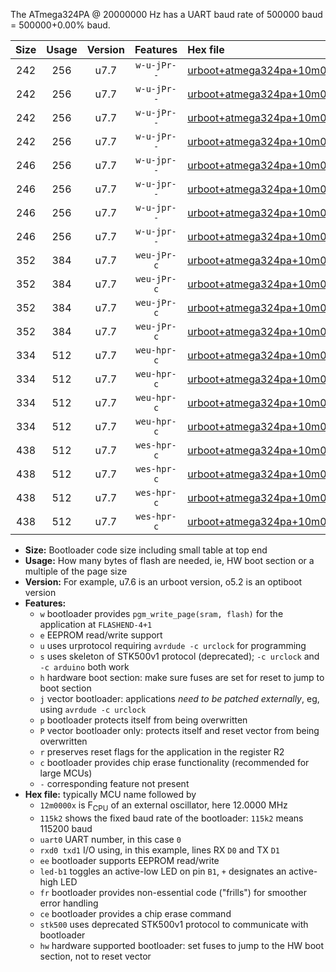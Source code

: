The ATmega324PA @ 20000000 Hz has a UART baud rate of 500000 baud = 500000+0.00% baud.

|Size|Usage|Version|Features|Hex file|
|:-:|:-:|:-:|:-:|:--|
|242|256|u7.7|`w-u-jPr--`|[urboot+atmega324pa+10m0000x++250k0_uart0_rxd0_txd1_led+b0.hex](https://raw.githubusercontent.com/stefanrueger/urboot.hex/main/cores/mightycore/atmega324pa/external_oscillator/fcpu+10m0000_Hz/br++250k0_bps/urboot+atmega324pa+10m0000x++250k0_uart0_rxd0_txd1_led+b0.hex)|
|242|256|u7.7|`w-u-jPr--`|[urboot+atmega324pa+10m0000x++250k0_uart0_rxd0_txd1_led+b7.hex](https://raw.githubusercontent.com/stefanrueger/urboot.hex/main/cores/mightycore/atmega324pa/external_oscillator/fcpu+10m0000_Hz/br++250k0_bps/urboot+atmega324pa+10m0000x++250k0_uart0_rxd0_txd1_led+b7.hex)|
|242|256|u7.7|`w-u-jPr--`|[urboot+atmega324pa+10m0000x++250k0_uart1_rxd2_txd3_led+b0.hex](https://raw.githubusercontent.com/stefanrueger/urboot.hex/main/cores/mightycore/atmega324pa/external_oscillator/fcpu+10m0000_Hz/br++250k0_bps/urboot+atmega324pa+10m0000x++250k0_uart1_rxd2_txd3_led+b0.hex)|
|242|256|u7.7|`w-u-jPr--`|[urboot+atmega324pa+10m0000x++250k0_uart1_rxd2_txd3_led+b7.hex](https://raw.githubusercontent.com/stefanrueger/urboot.hex/main/cores/mightycore/atmega324pa/external_oscillator/fcpu+10m0000_Hz/br++250k0_bps/urboot+atmega324pa+10m0000x++250k0_uart1_rxd2_txd3_led+b7.hex)|
|246|256|u7.7|`w-u-jpr--`|[urboot+atmega324pa+10m0000x++250k0_uart0_rxd0_txd1_led+b0_fr.hex](https://raw.githubusercontent.com/stefanrueger/urboot.hex/main/cores/mightycore/atmega324pa/external_oscillator/fcpu+10m0000_Hz/br++250k0_bps/urboot+atmega324pa+10m0000x++250k0_uart0_rxd0_txd1_led+b0_fr.hex)|
|246|256|u7.7|`w-u-jpr--`|[urboot+atmega324pa+10m0000x++250k0_uart0_rxd0_txd1_led+b7_fr.hex](https://raw.githubusercontent.com/stefanrueger/urboot.hex/main/cores/mightycore/atmega324pa/external_oscillator/fcpu+10m0000_Hz/br++250k0_bps/urboot+atmega324pa+10m0000x++250k0_uart0_rxd0_txd1_led+b7_fr.hex)|
|246|256|u7.7|`w-u-jpr--`|[urboot+atmega324pa+10m0000x++250k0_uart1_rxd2_txd3_led+b0_fr.hex](https://raw.githubusercontent.com/stefanrueger/urboot.hex/main/cores/mightycore/atmega324pa/external_oscillator/fcpu+10m0000_Hz/br++250k0_bps/urboot+atmega324pa+10m0000x++250k0_uart1_rxd2_txd3_led+b0_fr.hex)|
|246|256|u7.7|`w-u-jpr--`|[urboot+atmega324pa+10m0000x++250k0_uart1_rxd2_txd3_led+b7_fr.hex](https://raw.githubusercontent.com/stefanrueger/urboot.hex/main/cores/mightycore/atmega324pa/external_oscillator/fcpu+10m0000_Hz/br++250k0_bps/urboot+atmega324pa+10m0000x++250k0_uart1_rxd2_txd3_led+b7_fr.hex)|
|352|384|u7.7|`weu-jPr-c`|[urboot+atmega324pa+10m0000x++250k0_uart0_rxd0_txd1_ee_led+b0_fr_ce.hex](https://raw.githubusercontent.com/stefanrueger/urboot.hex/main/cores/mightycore/atmega324pa/external_oscillator/fcpu+10m0000_Hz/br++250k0_bps/urboot+atmega324pa+10m0000x++250k0_uart0_rxd0_txd1_ee_led+b0_fr_ce.hex)|
|352|384|u7.7|`weu-jPr-c`|[urboot+atmega324pa+10m0000x++250k0_uart0_rxd0_txd1_ee_led+b7_fr_ce.hex](https://raw.githubusercontent.com/stefanrueger/urboot.hex/main/cores/mightycore/atmega324pa/external_oscillator/fcpu+10m0000_Hz/br++250k0_bps/urboot+atmega324pa+10m0000x++250k0_uart0_rxd0_txd1_ee_led+b7_fr_ce.hex)|
|352|384|u7.7|`weu-jPr-c`|[urboot+atmega324pa+10m0000x++250k0_uart1_rxd2_txd3_ee_led+b0_fr_ce.hex](https://raw.githubusercontent.com/stefanrueger/urboot.hex/main/cores/mightycore/atmega324pa/external_oscillator/fcpu+10m0000_Hz/br++250k0_bps/urboot+atmega324pa+10m0000x++250k0_uart1_rxd2_txd3_ee_led+b0_fr_ce.hex)|
|352|384|u7.7|`weu-jPr-c`|[urboot+atmega324pa+10m0000x++250k0_uart1_rxd2_txd3_ee_led+b7_fr_ce.hex](https://raw.githubusercontent.com/stefanrueger/urboot.hex/main/cores/mightycore/atmega324pa/external_oscillator/fcpu+10m0000_Hz/br++250k0_bps/urboot+atmega324pa+10m0000x++250k0_uart1_rxd2_txd3_ee_led+b7_fr_ce.hex)|
|334|512|u7.7|`weu-hpr-c`|[urboot+atmega324pa+10m0000x++250k0_uart0_rxd0_txd1_ee_led+b0_fr_ce_hw.hex](https://raw.githubusercontent.com/stefanrueger/urboot.hex/main/cores/mightycore/atmega324pa/external_oscillator/fcpu+10m0000_Hz/br++250k0_bps/urboot+atmega324pa+10m0000x++250k0_uart0_rxd0_txd1_ee_led+b0_fr_ce_hw.hex)|
|334|512|u7.7|`weu-hpr-c`|[urboot+atmega324pa+10m0000x++250k0_uart0_rxd0_txd1_ee_led+b7_fr_ce_hw.hex](https://raw.githubusercontent.com/stefanrueger/urboot.hex/main/cores/mightycore/atmega324pa/external_oscillator/fcpu+10m0000_Hz/br++250k0_bps/urboot+atmega324pa+10m0000x++250k0_uart0_rxd0_txd1_ee_led+b7_fr_ce_hw.hex)|
|334|512|u7.7|`weu-hpr-c`|[urboot+atmega324pa+10m0000x++250k0_uart1_rxd2_txd3_ee_led+b0_fr_ce_hw.hex](https://raw.githubusercontent.com/stefanrueger/urboot.hex/main/cores/mightycore/atmega324pa/external_oscillator/fcpu+10m0000_Hz/br++250k0_bps/urboot+atmega324pa+10m0000x++250k0_uart1_rxd2_txd3_ee_led+b0_fr_ce_hw.hex)|
|334|512|u7.7|`weu-hpr-c`|[urboot+atmega324pa+10m0000x++250k0_uart1_rxd2_txd3_ee_led+b7_fr_ce_hw.hex](https://raw.githubusercontent.com/stefanrueger/urboot.hex/main/cores/mightycore/atmega324pa/external_oscillator/fcpu+10m0000_Hz/br++250k0_bps/urboot+atmega324pa+10m0000x++250k0_uart1_rxd2_txd3_ee_led+b7_fr_ce_hw.hex)|
|438|512|u7.7|`wes-hpr-c`|[urboot+atmega324pa+10m0000x++250k0_uart0_rxd0_txd1_ee_led+b0_fr_ce_stk500_hw.hex](https://raw.githubusercontent.com/stefanrueger/urboot.hex/main/cores/mightycore/atmega324pa/external_oscillator/fcpu+10m0000_Hz/br++250k0_bps/urboot+atmega324pa+10m0000x++250k0_uart0_rxd0_txd1_ee_led+b0_fr_ce_stk500_hw.hex)|
|438|512|u7.7|`wes-hpr-c`|[urboot+atmega324pa+10m0000x++250k0_uart0_rxd0_txd1_ee_led+b7_fr_ce_stk500_hw.hex](https://raw.githubusercontent.com/stefanrueger/urboot.hex/main/cores/mightycore/atmega324pa/external_oscillator/fcpu+10m0000_Hz/br++250k0_bps/urboot+atmega324pa+10m0000x++250k0_uart0_rxd0_txd1_ee_led+b7_fr_ce_stk500_hw.hex)|
|438|512|u7.7|`wes-hpr-c`|[urboot+atmega324pa+10m0000x++250k0_uart1_rxd2_txd3_ee_led+b0_fr_ce_stk500_hw.hex](https://raw.githubusercontent.com/stefanrueger/urboot.hex/main/cores/mightycore/atmega324pa/external_oscillator/fcpu+10m0000_Hz/br++250k0_bps/urboot+atmega324pa+10m0000x++250k0_uart1_rxd2_txd3_ee_led+b0_fr_ce_stk500_hw.hex)|
|438|512|u7.7|`wes-hpr-c`|[urboot+atmega324pa+10m0000x++250k0_uart1_rxd2_txd3_ee_led+b7_fr_ce_stk500_hw.hex](https://raw.githubusercontent.com/stefanrueger/urboot.hex/main/cores/mightycore/atmega324pa/external_oscillator/fcpu+10m0000_Hz/br++250k0_bps/urboot+atmega324pa+10m0000x++250k0_uart1_rxd2_txd3_ee_led+b7_fr_ce_stk500_hw.hex)|

- **Size:** Bootloader code size including small table at top end
- **Usage:** How many bytes of flash are needed, ie, HW boot section or a multiple of the page size
- **Version:** For example, u7.6 is an urboot version, o5.2 is an optiboot version
- **Features:**
  + `w` bootloader provides `pgm_write_page(sram, flash)` for the application at `FLASHEND-4+1`
  + `e` EEPROM read/write support
  + `u` uses urprotocol requiring `avrdude -c urclock` for programming
  + `s` uses skeleton of STK500v1 protocol (deprecated); `-c urclock` and `-c arduino` both work
  + `h` hardware boot section: make sure fuses are set for reset to jump to boot section
  + `j` vector bootloader: applications *need to be patched externally*, eg, using `avrdude -c urclock`
  + `p` bootloader protects itself from being overwritten
  + `P` vector bootloader only: protects itself and reset vector from being overwritten
  + `r` preserves reset flags for the application in the register R2
  + `c` bootloader provides chip erase functionality (recommended for large MCUs)
  + `-` corresponding feature not present
- **Hex file:** typically MCU name followed by
  + `12m0000x` is F<sub>CPU</sub> of an external oscillator, here 12.0000 MHz
  + `115k2` shows the fixed baud rate of the bootloader: `115k2` means 115200 baud
  + `uart0` UART number, in this case `0`
  + `rxd0 txd1` I/O using, in this example, lines RX `D0` and TX `D1`
  + `ee` bootloader supports EEPROM read/write
  + `led-b1` toggles an active-low LED on pin `B1`, `+` designates an active-high LED
  + `fr` bootloader provides non-essential code ("frills") for smoother error handling
  + `ce` bootloader provides a chip erase command
  + `stk500` uses deprecated STK500v1 protocol to communicate with bootloader
  + `hw` hardware supported bootloader: set fuses to jump to the HW boot section, not to reset vector
